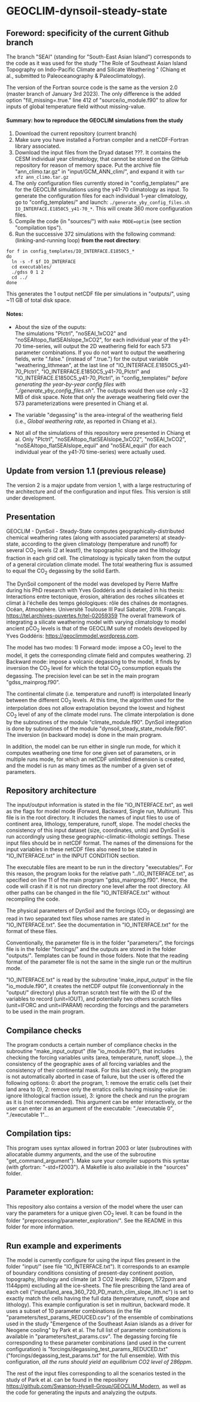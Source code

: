 # GEOCLIM-dynsoil-steady-state

## Foreword: specificity of the current Github branch
The branch "SEAI" (standing for "South-East Asian Island") corresponds to the code as it was used for the study "The Role of Southeast Asian Island Topography on Indo-Pacific Climate and Silicate Weathering " (Chiang et al., submitted to Paleoceanography & Paleoclimatology).

The version of the Fortran source code is the same as the version 2.0 (master branch of January 3rd 2023).
The only difference is the added option "fill_missing=.true." line 412 of "source/io_module.f90" to allow for inputs of global temperature field without missing-value.

#### Summary: how to reproduce the GEOCLIM simulations from the study
1. Download the current repository (current branch)
2. Make sure you have installed a Fortran compiler and a netCDF-Fortran library associated.
3. Download the input files from the Dryad dataset ???.
   It contains the CESM individual year climatology, that cannot be stored on the GitHub repository for reason of memory space.
   Put the archive file "ann_climo.tar.gz" in "input/GCM_ANN_clim/", and expand it with `tar xfz ann_climo.tar.gz`
4. The only configuration files currently stored in "config_templates/" are for the GEOCLIM simulations using the y41-70 climatology as input.
   To generate the configuration files for each individual 1-year climatology, go to "config_templates/" and launch: `./generate_yby_config_files.sh IO_INTERFACE.E1850C5_y41-70_*`.
   This will create 360 more configuration files.
5. Compile the code (in "sources/") with `make MODE=optim` (see section "compilation tips").
6. Run the successive 372 simulations with the following command: (linking-and-running loop) **from the root directory**:
```
for f in config_templates/IO_INTERFACE.E1850C5_*
do
  ln -s -f $f IO_INTERFACE
  cd executables/
  ./gdss 0 1 2
  cd ../
done
```
This generates the 1 output netCDF file per simulations in "outputs/", using ~11 GB of total disk space.

#### Notes:
* About the size of the ouputs:  
The simulations "PIctrl", "noSEAI_1xCO2" and "noSEAItopo_flatSEAIslope_1xCO2", for each individual year of the y41-70 time-series, will output the 2D weathering field for each 573 parameter combinations.
If you do not want to output the weathering fields, write ".false." (instead of ".true.") for the output variable "weathering_lithmean", at the last line of "IO_INTERFACE.E1850C5_y41-70_PIctrl", "IO_INTERFACE.E1850C5_y41-70_PIctrl" and "IO_INTERFACE.E1850C5_y41-70_PIctrl", in "config_templates/" *before generating the year-by-year config files with "./generate_yby_config_files.sh"*.
The outputs would then use only ~32 MB of disk space.
Note that only the average weathering field over the 573 parameterizations were presented in Chiang et al.

* The variable "degassing" is the area-integral of the weathering field (i.e., *Global weathering rate*, as reported in Chiang et al.).

* Not all of the simulations of this repository were presented in Chiang et al.
Only "PIctrl", "noSEAItopo_flatSEAIslope_1xCO2", "noSEAI_1xCO2", "noSEAItopo_flatSEAIslope_equil" and "noSEAI_equil" (for each individual year of the y41-70 time-series) were actually used.


## Update from version 1.1 (previous release)
The version 2 is a major update from version 1, with a large restructuring of the architecture and of the configuration and input files.
This version is still under development.

## Presentation
GEOCLIM - DynSoil - Steady-State computes geographically-distributed chemical weathering rates (along with associated parameters) at steady-state, according to the given climatology (temperature and runoff) for several CO<sub>2</sub> levels (2 at least!), the topographic slope and the lithology fraction in each grid cell. The climatology is typically taken from the output of a general circulation climate model. The total weathering flux is assumed to equal the CO<sub>2</sub> degassing by the solid Earth.

The DynSoil component of the model was developed by Pierre Maffre during his PhD research with Yves Goddéris and is detailed in his thesis: Interactions entre tectonique, érosion, altération des roches silicatées et climat à l'échelle des temps géologiques: rôle des chaînes de montagnes. Océan, Atmosphère. Université Toulouse III Paul Sabatier, 2018. Français. https://tel.archives-ouvertes.fr/tel-02059359
The overall framework of integrating a silicate weathering model with varying climatology to model ancient pCO<sub>2</sub> levels is that of the GEOCLIM suite of models developed by Yves Goddéris: https://geoclimmodel.wordpress.com.

The model has two modes:
	1) Forward mode: impose a CO<sub>2</sub> level to the model, it gets the corresponding climate field and computes weathering.
	2) Backward mode: impose a volcanic degassing to the model, it finds by inversion the CO<sub>2</sub> level for which the total CO<sub>2</sub> consumption equals the degassing. The precision level can be set in the main program "gdss_mainprog.f90".

The continental climate (i.e. temperature and runoff) is interpolated linearly between the different CO<sub>2</sub> levels. At this time, the algorithm used for the interpolation does not allow extrapolation beyond the lowest and highest CO<sub>2</sub> level of any of the climate model runs.
The climate interpolation is done by the subroutines of the module "climate_module.f90". DynSoil integration is done by subroutines of the module "dynsoil_steady_state_module.f90". The inversion (in backward mode) is done in the main program.

In addition, the model can be run either in single run mode, for which it computes weathering one time for one given set of parameters, or in multiple runs mode, for which an netCDF unlimited dimension is created, and the model is run as many times as the number of a given set of parameters.

## Repository architecture
The input/output information is stated in the file "IO_INTERFACE.txt", as well as the flags for model mode (Forward, Backward, Single run, Multirun). This file is in the root directory.
It includes the names of input files to use of continent area, lithology, temperature, runoff, slope. The model checks the consistency of this input dataset (size, coordinates, units) and DynSoil is run accordingly using these geographic-climatic-lithologic settings.
These input files should be in netCDF format. The names of the dimensions for the input variables in these netCDF files also need to be stated in "IO_INTERFACE.txt" in the INPUT CONDITION section.

The executable files are meant to be run in the directory "executables/". For this reason, the program looks for the relative path "../IO_INTERFACE.txt", as specified on line 11 of the main program "gdss_mainprog.f90". Hence, the code will crash if it is not run directory one level after the root directory. All other paths can be changed in the file "IO_INTERFACE.txt" without recompiling the code.

The physical parameters of DynSoil and the forcings (CO<sub>2</sub> or degassing) are read in two separated text files whose names are stated in "IO_INTERFACE.txt". See the documentation in "IO_INTERFACE.txt" for the format of these files.

Conventionally, the parameter file is in the folder "parameters/", the forcings file is in the folder "forcings/" and the outputs are stored in the folder "outputs/". Templates can be found in those folders. Note that the reading format of the parameter file is not the same in the single run or the multirun mode.

"IO_INTERFACE.txt" is read by the subroutine 'make_input_output' in the file "io_module.f90", it creates the netCDF output file (conventionnaly in the "output/" directory) plus a fortran scratch text file with the ID of the variables to record (unit=IOUT), and potentially two others scratch files (unit=IFORC and unit=IPARAM) recording the forcings and the parameters to be used in the main program.

## Compilance checks
The program conducts a certain number of compliance checks in the subroutine "make_input_output" (file "io_module.f90"), that includes checking the forcing variables units (area, temperature, runoff, slope...), the consistency of the geographic axes of all forcing variables and the consistency of their continental mask. For this last check only, the program is not automatically aborted in case of failure, but the user is offered the following options: 0: abort the program, 1: remove the erratic cells (set their land area to 0), 2: remove only the erratics cells having missing-value (ie: ignore lithological fraction issue), 3: ignore the check and run the program as it is (not recommended). This argument can be enter interactively, or the user can enter it as an argument of the executable: "./executable 0", "./executable 1"...

## Compilation tips:
This program uses syntax allowed in fortran 2003 or later (subroutines with allocatable dummy arguments, and the use of the subroutine "get_command_argument"). Make sure your compiler supports this syntax (with gfortran: "-std=f2003").
A Makefile is also available in the "sources" folder.

## Parameter exploration:
This repository also contains a version of the model where the user can vary the parameters for a unique given CO<sub>2</sub> level. It can be found in the folder "preprocessing/parameter_exploration/". See the README in this folder for more information.

## Run example and experiments
The model is currently configure for using the input files present in the folder "input/" (see file "IO_INTERFACE.txt"). It corresponds to an example of boundary conditions consisting of present-day continent postion, topography, lithology and climate (at 3 CO2 levels: 286ppm, 572ppm and 1144ppm) excluding all the ice-sheets. The file prescribing the land area of each cell ("input/land_area_360_720_PD_match_clim_slope_lith.nc") is set to exactly match the cells having the full data (temperature, runoff, slope and lithology).
This example configuration is set in multirun, backward mode. It uses a subset of 10 parameter combinations (in the file "parameters/test_params_REDUCED.csv") of the ensemble of combinations used in the study "Emergence of the Southeast Asian islands as a driver for Neogene cooling" by Park et al. The full list of parameter combinations is available in "parameters/test_params.csv". The degassing forcing file corresponding to these parameter combinations (and used in the current configuration) is "forcings/degassing_test_params_REDUCED.txt" ("forcings/degassing_test_params.txt" for the full ensemble).
With this configuration, *all the runs should yield an equilibrium CO2 level of 286ppm*.

The rest of the input files corresponding to all the scenarios tested in the study of Park et al. can be found in the repository https://github.com/Swanson-Hysell-Group/GEOCLIM_Modern, as well as the code for generating the inputs and analyzing the outputs.
